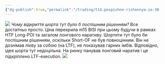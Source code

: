 ```yaml
---
{"dg-publish":true,"permalink":"/trading/t14-pospishne-rishennya-za-30-10-2023/","tags":["trading/note"]}
---
```


![](https://www.tradingview.com/x/1t1W873Q/)
*Чому відкриття шорта тут було б поспішним рішенням?*
Все достатньо просто. Ціна перекрила m15 BISI при цьому будучи в рамках HTF Long-POI та загалом лонгового наративу. Шортити тут було би поспішним рішенням, оскільки Short-OF не був повноцінним. Він не дознімав лікву за собою (на LTF), не показував гарних імбів. Відповідно, ідея шорта тут недоцільна. На ринку панував лонговий наратив і це підкріплено LTF-execution.
![](https://www.tradingview.com/x/gbfe5mmm/)